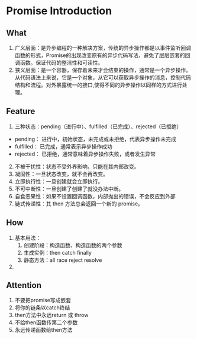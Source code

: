 # Promise Introduction

## What
1. 广义层面：是异步编程的一种解决方案，传统的异步操作都是以事件监听回调函数的形式，Promise的出现改变原有的异步代码写法，避免了层层嵌套的回调函数。保证代码的整洁性和可读性。
2. 狭义层面：是一个容器，保存着未来才会结束的操作，通常是一个异步操作。从代码语法上来说，它是一个对象，从它可以获取异步操作的消息，控制代码结构和流程。对外暴露统一的接口,使得不同的异步操作以同样的方式进行处理。

## Feature
1. 三种状态：pending（进行中）、fulfilled（已完成）、rejected（已拒绝）
  - pending： 进行中，初始状态，未完成或未拒绝，代表异步操作未完成
  - fulfilled： 已完成，通常表示异步操作成功
  - rejected： 已拒绝，通常意味着异步操作失败，或者发生异常

2. 不被干扰性：状态不受外界影响，只能在其内部改变。
3. 凝固性：一旦状态改变，就不会再改变。
4. 立即执行性：一旦创建就会立即执行。
5. 不可中断性：一旦创建了创建了就没办法中断。
6. 自食恶果性：如果不设置回调函数，内部抛出的错误，不会反应到外部
7. 链式传递性：其 then 方法总会返回一个新的 promise。

## How
1. 基本用法：
    1) 创建阶段：构造函数、构造函数的两个参数
    2) 生成实例：then catch finally
    3) 静态方法：all race  reject resolve
2.


## Attention
1. 不要把promise写成嵌套
2. 将你的链条以catch终结
3. then方法中永远return 或 throw
4. 不给then函数传第二个参数
5. 永远传递函数给then方法
